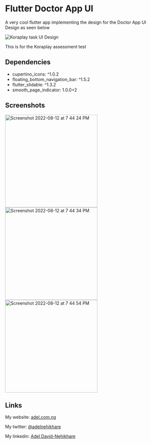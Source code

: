 # Flutter Doctor App UI

<p>A very cool flutter app implementing the design for the Doctor App UI Design as seen below</p>
<img alt="Koraplay task UI Design" src="https://user-images.githubusercontent.com/18511990/184431580-32515047-b446-4772-a337-906101176580.png">
<p>This is for the Koraplay assessment test</p>

## Dependencies
  - cupertino_icons: ^1.0.2<br>
  - floating_bottom_navigation_bar: ^1.5.2<br>
  - flutter_slidable: ^1.3.2<br>
  - smooth_page_indicator: 1.0.0+2<br>
 
## Screenshots

<p>
<img width="300" alt="Screenshot 2022-08-12 at 7 44 24 PM" src="https://user-images.githubusercontent.com/18511990/184425394-ef563fc1-d5d7-4e6d-92f4-d6f27ff19c1e.png">
<img width="300" alt="Screenshot 2022-08-12 at 7 44 34 PM" src="https://user-images.githubusercontent.com/18511990/184425453-716ddbee-f589-4fd3-9f06-2111e16a42af.png">

<img width="300" alt="Screenshot 2022-08-12 at 7 44 54 PM" src="https://user-images.githubusercontent.com/18511990/184425584-94d8f2d2-f5e8-4cc0-9e1b-69eb5c57963e.png">
</p>

## Links

<p>My website: <a href="https://adel.com.ng">adel.com.ng</a></p>
<p>My twitter: <a href="https://twitter.com/adelnehikhare">@adelnehikhare</a></p>
<p>My linkedin: <a href="https://www.linkedin.com/in/adel-david-nehikhare-8982b3b5/">Adel David-Nehikhare</a></p>

